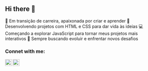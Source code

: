 ## Hi there 👋
🚀 Em transição de carreira, apaixonada por criar e aprender
🎨 Desenvolvendo projetos com HTML e CSS para dar vida às ideias
💻 Começando a explorar JavaScript para tornar meus projetos mais interativos
🌱 Sempre buscando evoluir e enfrentar novos desafios

### Connet with me:

<p>
  <a href="https://www.instagram.com/milenabrito69/">
  <img align= "left" alt="icone do instagram uma cameras dentro de um quadrado" width="22px" src="https://cdn.jsdelivr.net/npm/simple-icons@v3/icons/instagram.svg" />
  </a>
  <a href="https://www.linkedin.com/in/milena-brito-907481364/">
    <img align= "left" alt="Linkedin" width="22px" src="https://cdn.jsdelivr.net/npm/simple-icons@v3/icons/linkedin.svg" />
  </a>
</p>
<br />
<br />

<!--
**Mibrito21/Mibrito21** is a ✨ _special_ ✨ repository because its `README.md` (this file) appears on your GitHub profile.

Here are some ideas to get you started:

- 🔭 I’m currently working on ...
- 🌱 I’m currently learning ...
- 👯 I’m looking to collaborate on ...
- 🤔 I’m looking for help with ...
- 💬 Ask me about ...
- 📫 How to reach me: ...
- 😄 Pronouns: ...
- ⚡ Fun fact: ...
-->
